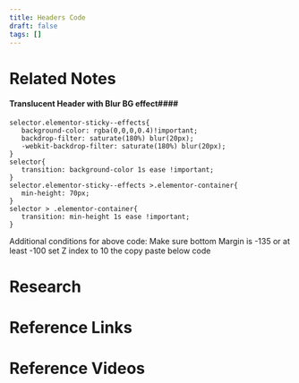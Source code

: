 ```yaml
---
title: Headers Code
draft: false
tags: []
---
```

 
 
# Related Notes
#### Translucent Header with Blur BG effect####
```
selector.elementor-sticky--effects{ 
   background-color: rgba(0,0,0,0.4)!important; 
   backdrop-filter: saturate(180%) blur(20px);
   -webkit-backdrop-filter: saturate(180%) blur(20px);
}
selector{ 
   transition: background-color 1s ease !important;
}
selector.elementor-sticky--effects >.elementor-container{
   min-height: 70px;
}
selector > .elementor-container{
   transition: min-height 1s ease !important;
}
```

Additional conditions for above code: Make sure bottom Margin is -135 or at least -100 set Z index to 10 the copy paste below code
# Research

# Reference Links

# Reference Videos